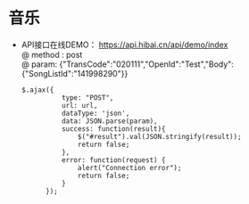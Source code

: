 # 音乐

* API接口在线DEMO： https://api.hibai.cn/api/demo/index  
  @ method : post  
  @ param: {"TransCode":"020111","OpenId":"Test","Body":{"SongListId":"141998290"}}
  ```
  $.ajax({
            type: "POST",
            url: url,
            dataType: 'json',
            data: JSON.parse(param),
            success: function(result){
				$("#result").val(JSON.stringify(result));
                return false;
            },
            error: function(request) {
                alert("Connection error");
                return false;
            }
        });
  ```
